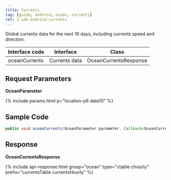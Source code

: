 ```yaml
---
title: Currents
tag: [guide, android, ocean, currents]
ref: 2-sdk-android-currents
---
```


Global currents data for the next 10 days, including currents speed and direction.

| Interface code| Interface          | Class  |
| -------- | ---------------- | ------- |
| oceanCurrents| Currents data  | OceanCurrentsResponse |

## Request Parameters

**OceanParameter**

{% include params.html p="location-p6 date10" %}

## Sample Code

```java
public void oceanCurrents(OceanParameter parameter, Callback<OceanCurrentsResponse> callback)
```

## Response

**OceanCurrentsResponse**

{% include api-response.html group="ocean" type="ctable chourly" prefix="currentsTable currentsHourly" %}

<!-- | Property            | Description     | Example                    |
| --------------- | -------- | ---------------------- |
| getCode         | Status code, please refer to [Status Code](/en/docs/resource/status-code/) | [Status Code](/docs/resource/status-code/)         |
| getUpdateTime | [Last updated time](/en/docs/resource/glossary/#update-time)  | 2017-10-25T04:34+08:00      |
| getFxLink |Responsive web page of this data, for embedded in website or APP  | https://www.qweather.com |
| getCurrentHourly | Hourly currents data | List\<CurrentsHourly> |
| getCurrentsTable | Currents table | List\<CurrentsTable> |
| getRefer         | Reference data, includes data source, statements and license | Refer  |

**Refer**

| Property | Description  |  Type |  Example  |
| ---------- | ----------- | ------------------ | ------------ |
| getSources | Data source and other statements  | List&lt;String&gt; | QWeather     |
| getLicense | Data license      | List&lt;String&gt; | QWeather Developers License |

**CurrentsTable**

| Property         | Description                                                                    | Example               |
| ------------ | ----------------------------------------------------- | -------------------- |
| getFxTime      | Maximum speed time                                 | 2017-10-25T04:34+08:00|
| getSpeedMax        | Maximum speed, cm/sec              | 1.23            |
| getDir360       | Currents direction in azimuth degree                              |    212    |

**CurrentsHourly**

| Property         | Description                                                                    | Example               |
| ------------ | ----------------------------------------------------- | -------------------- |
| getFxTime      | Hourly forecast time                                 | 2017-10-25T04:34+08:00|
| getSpeed        | Currents speed, cm/sec              | 1.23            |
| getDir360       | Currents direction in azimuth degree                              |    212    | -->


